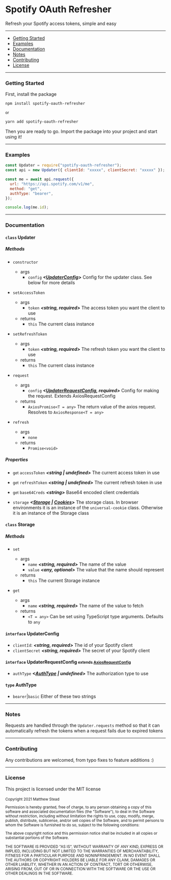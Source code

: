 # Spotify OAuth Refresher

Refresh your Spotify access tokens, simple and easy

---

- <a href="#get-started">Getting Started</a>
- <a href="#examples">Examples</a>
- <a href="#docs">Documentation</a>
- <a href="#notes">Notes</a>
- <a href="#contributing">Contributing</a>
- <a href="#license">License</a>

---

<h3 id="get-started">Getting Started</h3>

First, install the package

```sh
npm install spotify-oauth-refresher
```

<small>or</small>

```sh
yarn add spotify-oauth-refresher
```

Then you are ready to go. Import the package into your project and start using it!

---

<h3 id="examples">Examples</h3>

```js
const Updater = require("spotify-oauth-refresher");
const api = new Updater({ clientId: "xxxxx", clientSecret: "xxxxx" });

const me = await api.request({
  url: "https://api.spotify.com/v1/me",
  method: "get",
  authType: "bearer",
});

console.log(me.id);
```

---

<h3 id="docs">Documentation</h3>

#### `class` Updater

##### Methods

- `constructor`

  - args
    - `config` **_\<[UpdaterConfig](#int-updater-config)\>_** Config for the updater class. See below for more details

- `setAccessToken`

  - args
    - `token` **_<string, required>_** The access token you want the client to use
  - returns
    - `this` The current class instance

- `setRefreshToken`

  - args
    - `token` **_<string, required>_** The refresh token you want the client to use
  - returns
    - `this` The current class instance

- `request`

  - args
    - `config` **_<[UpdaterRequestConfig](#int-updater-request-config), required>_** Config for making the request. Extends AxiosRequestConfig
  - returns
    - `AxiosPromise<T = any>` The return value of the axios request. Resolves to `AxiosResponse<T = any>`

- `refresh`
  - args
    - `none`
  - returns
    - `Promise<void>`

##### Properties

- <small>get</small> `accessToken` **_<string | undefined>_** The current access token in use

- <small>get</small> `refreshToken` **_<string | undefined>_** The current refresh token in use

- <small>get</small> `base64Creds` **_\<string\>_** Base64 encoded client credentials

- `storage` **_\<[Storage](#cls-storage) | [Cookies](https://github.com/reactivestack/cookies/blob/master/packages/universal-cookie/README.md "Universal-cookie documentation for the Cookies class")\>_** The storage class. In browser environments it is an instance of the `universal-cookie` class. Otherwise it is an instance of the Storage class

#### `class` <span id="cls-storage">Storage</span>

##### Methods

- `set`

  - args
    - `name` **_<string, required>_** The name of the value
    - `value` **_<any, optional>_** The value that the name should represent
  - returns
    - `this` The current Storage instance

- `get`
  - args
    - `name` **_<string, required>_** The name of the value to fetch
  - returns
    - `<T = any>` Can be set using TypeScript type arguments. Defaults to `any`

#### `interface` <span id="int-updater-config">UpdaterConfig</span>

- `clientId`: **_<string, required>_** The id of your Spotify client
- `clientSecret` **_<string, required>_** The secret of your Spotify client

#### `interface` <span id="int-updater-request-config">UpdaterRequestConfig</span> <small>extends [AxiosRequestConfig](https://github.com/axios/axios#request-config "Axios documentation of AxiosRequestConfig")</small>

- `authType` **_<[AuthType](#typ-auth-type) | undefined>_** The authorization type to use

#### `type` <span id="typ-auth-type">AuthType</span>

- `bearer`|`basic` Either of these two strings

---

<h3 id="notes">Notes</h3>

Requests are handled through the `Updater.requests` method so that it can automatically refresh the tokens when a request fails due to expired tokens

---

<h3 id="contributing">Contributing</h3>
Any contributions are welcomed, from typo fixes to feature additions :)

---

<h3 id="license">License</h3>
This project is licensed under the MIT license
<br />
<br />

<small>
Copyright 2021 Matthew Stead

Permission is hereby granted, free of charge, to any person obtaining a copy of this software and associated documentation files (the "Software"), to deal in the Software without restriction, including without limitation the rights to use, copy, modify, merge, publish, distribute, sublicense, and/or sell copies of the Software, and to permit persons to whom the Software is furnished to do so, subject to the following conditions:

The above copyright notice and this permission notice shall be included in all copies or substantial portions of the Software.

THE SOFTWARE IS PROVIDED "AS IS", WITHOUT WARRANTY OF ANY KIND, EXPRESS OR IMPLIED, INCLUDING BUT NOT LIMITED TO THE WARRANTIES OF MERCHANTABILITY, FITNESS FOR A PARTICULAR PURPOSE AND NONINFRINGEMENT. IN NO EVENT SHALL THE AUTHORS OR COPYRIGHT HOLDERS BE LIABLE FOR ANY CLAIM, DAMAGES OR OTHER LIABILITY, WHETHER IN AN ACTION OF CONTRACT, TORT OR OTHERWISE, ARISING FROM, OUT OF OR IN CONNECTION WITH THE SOFTWARE OR THE USE OR OTHER DEALINGS IN THE SOFTWARE.</small>
